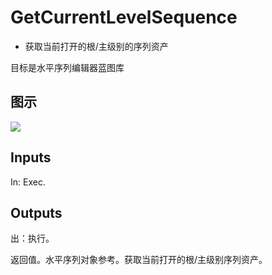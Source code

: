# GetCurrentLevelSequence

  * 获取当前打开的根/主级别的序列资产





目标是水平序列编辑器蓝图库

## 图示

![]($-20221218-19411539.png)

## Inputs

In: Exec.  

## Outputs

出：执行。

返回值。水平序列对象参考。获取当前打开的根/主级别序列资产。
